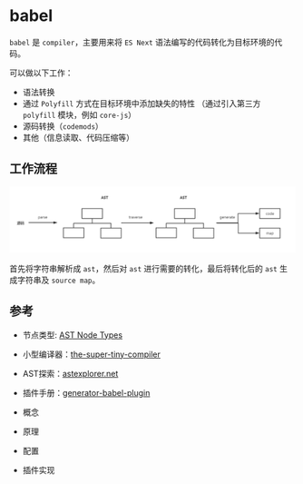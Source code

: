 # babel

`babel` 是 `compiler`，主要用来将 `ES Next` 语法编写的代码转化为目标环境的代码。

可以做以下工作：

- 语法转换
- 通过 `Polyfill` 方式在目标环境中添加缺失的特性 （通过引入第三方 `polyfill` 模块，例如 `core-js`）
- 源码转换（`codemods`）
- 其他（信息读取、代码压缩等）

## 工作流程

![babel工作流程](./images/workflow.png)

首先将字符串解析成 `ast`，然后对 `ast` 进行需要的转化，最后将转化后的 `ast` 生成字符串及 `source map`。

## 参考

- 节点类型: [AST Node Types](https://github.com/babel/babel/blob/main/packages/babel-parser/ast/spec.md)
- 小型编译器：[the-super-tiny-compiler](https://github.com/thejameskyle/the-super-tiny-compiler)
- AST探索：[astexplorer.net](https://astexplorer.net/#/KJ8AjD6maa)
- 插件手册：[generator-babel-plugin](https://github.com/babel/generator-babel-plugin)

- 概念
- 原理
- 配置
- 插件实现
